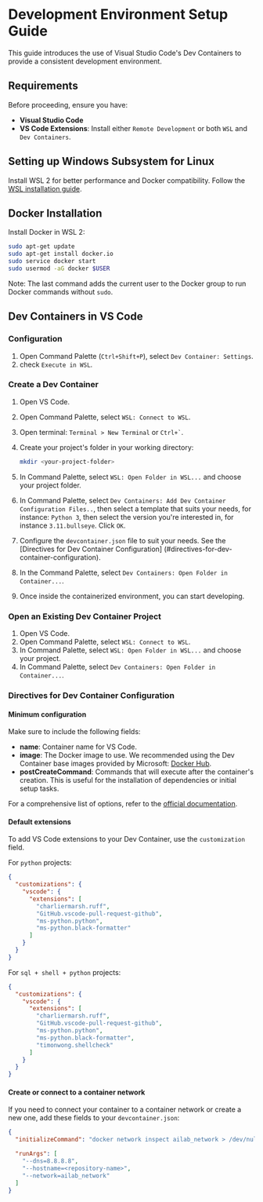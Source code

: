 # Development Environment Setup Guide

This guide introduces the use of Visual Studio Code's Dev Containers to provide
a consistent development environment.

## Requirements

Before proceeding, ensure you have:

- **Visual Studio Code**
- **VS Code Extensions**: Install either `Remote Development` or both `WSL`
and `Dev Containers`.

## Setting up Windows Subsystem for Linux

Install WSL 2 for better performance and Docker compatibility. Follow the
[WSL installation guide](https://docs.microsoft.com/en-us/windows/wsl/install).

## Docker Installation

Install Docker in WSL 2:

```bash
sudo apt-get update
sudo apt-get install docker.io
sudo service docker start
sudo usermod -aG docker $USER
```

Note: The last command adds the current user to the Docker group to run Docker
commands without `sudo`.

## Dev Containers in VS Code

### Configuration

1. Open Command Palette (`Ctrl+Shift+P`), select `Dev Container: Settings`.
2. check `Execute in WSL`.

### Create a Dev Container

1. Open VS Code.
2. Open Command Palette, select `WSL: Connect to WSL`.
3. Open terminal: `Terminal > New Terminal` or `` Ctrl+` ``.
4. Create your project's folder in your working directory:

   ```bash
   mkdir <your-project-folder>
   ```

5. In Command Palette, select `WSL: Open Folder in WSL...` and choose your
project folder.
6. In Command Palette, select
`Dev Containers: Add Dev Container Configuration Files..`, then select a
template that suits your needs, for instance: `Python 3`, then select the
version you're interested in, for instance `3.11.bullseye`. Click `OK`.
7. Configure the `devcontainer.json` file to suit your needs. See the
[Directives for Dev Container Configuration]
(#directives-for-dev-container-configuration).
8. In the Command Palette, select `Dev Containers: Open Folder in Container...`.
9. Once inside the containerized environment, you can start developing.

### Open an Existing Dev Container Project

1. Open VS Code.
2. Open Command Palette, select `WSL: Connect to WSL`.
3. In Command Palette, select `WSL: Open Folder in WSL...` and choose your
project.
4. In Command Palette, select `Dev Containers: Open Folder in Container...`.

### Directives for Dev Container Configuration

#### Minimum configuration

Make sure to include the following fields:

- **name**: Container name for VS Code.
- **image**: The Docker image to use. We recommended using the Dev Container
base images provided by Microsoft: [Docker Hub](
https://hub.docker.com/_/microsoft-devcontainers?tab=description).
- **postCreateCommand**: Commands that will execute after the container's
creation. This is useful for the installation of dependencies or initial
setup tasks.

For a comprehensive list of options, refer to the [official documentation](
https://containers.dev/implementors/json_reference/).

#### Default extensions

To add VS Code extensions to your Dev Container, use the `customization` field.

For `python` projects:

```json
{
  "customizations": {
    "vscode": {
      "extensions": [
        "charliermarsh.ruff",
        "GitHub.vscode-pull-request-github",
        "ms-python.python",
        "ms-python.black-formatter"
      ]
    }
  }
}
```

For `sql + shell + python` projects:

```json
{
  "customizations": {
    "vscode": {
      "extensions": [
        "charliermarsh.ruff",
        "GitHub.vscode-pull-request-github",
        "ms-python.python",
        "ms-python.black-formatter",
        "timonwong.shellcheck"
      ]
    }
  }
}
```

#### Create or connect to a container network

If you need to connect your container to a container network or create a
new one, add these fields to your `devcontainer.json`:

```json
{
  "initializeCommand": "docker network inspect ailab_network > /dev/null || docker network create ailab_network --attachable",

  "runArgs": [
    "--dns=8.8.8.8",
    "--hostname=<repository-name>",
    "--network=ailab_network"
  ]
}
```
